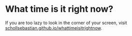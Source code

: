 # What time is it right now?

If you are too lazy to look in the corner of your screen, visit [schollsebastian.github.io/whattimeisitrightnow](https://schollsebastian.github.io/whattimeisitrightnow/).
